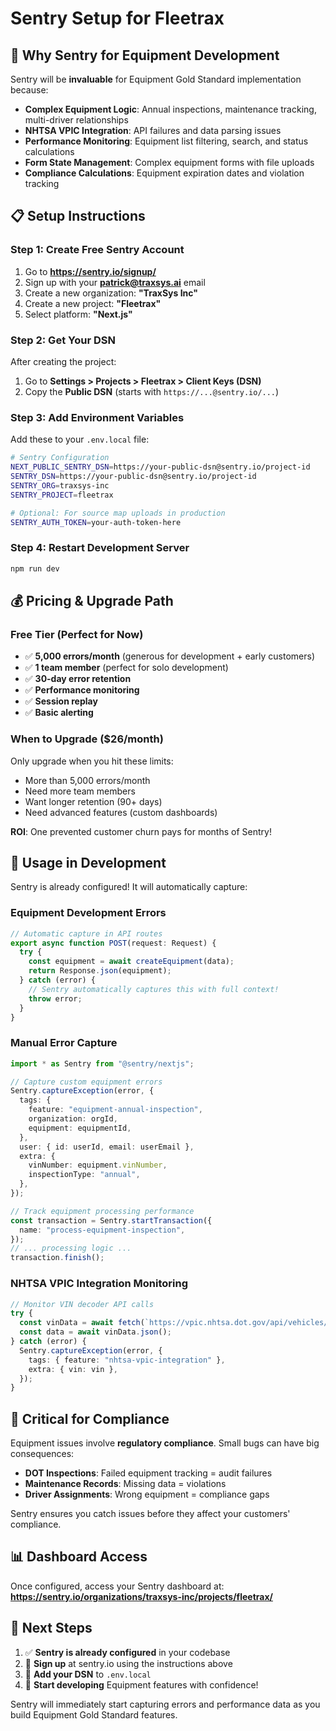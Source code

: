 # Sentry Setup for Fleetrax

## 🎯 **Why Sentry for Equipment Development**

Sentry will be **invaluable** for Equipment Gold Standard implementation because:

- **Complex Equipment Logic**: Annual inspections, maintenance tracking, multi-driver relationships
- **NHTSA VPIC Integration**: API failures and data parsing issues
- **Performance Monitoring**: Equipment list filtering, search, and status calculations
- **Form State Management**: Complex equipment forms with file uploads
- **Compliance Calculations**: Equipment expiration dates and violation tracking

## 📋 **Setup Instructions**

### **Step 1: Create Free Sentry Account**

1. Go to **https://sentry.io/signup/**
2. Sign up with your **patrick@traxsys.ai** email
3. Create a new organization: **"TraxSys Inc"**
4. Create a new project: **"Fleetrax"**
5. Select platform: **"Next.js"**

### **Step 2: Get Your DSN**

After creating the project:

1. Go to **Settings > Projects > Fleetrax > Client Keys (DSN)**
2. Copy the **Public DSN** (starts with `https://...@sentry.io/...`)

### **Step 3: Add Environment Variables**

Add these to your `.env.local` file:

```bash
# Sentry Configuration
NEXT_PUBLIC_SENTRY_DSN=https://your-public-dsn@sentry.io/project-id
SENTRY_DSN=https://your-public-dsn@sentry.io/project-id
SENTRY_ORG=traxsys-inc
SENTRY_PROJECT=fleetrax

# Optional: For source map uploads in production
SENTRY_AUTH_TOKEN=your-auth-token-here
```

### **Step 4: Restart Development Server**

```bash
npm run dev
```

## 💰 **Pricing & Upgrade Path**

### **Free Tier (Perfect for Now)**

- ✅ **5,000 errors/month** (generous for development + early customers)
- ✅ **1 team member** (perfect for solo development)
- ✅ **30-day error retention**
- ✅ **Performance monitoring**
- ✅ **Session replay**
- ✅ **Basic alerting**

### **When to Upgrade ($26/month)**

Only upgrade when you hit these limits:

- More than 5,000 errors/month
- Need more team members
- Want longer retention (90+ days)
- Need advanced features (custom dashboards)

**ROI**: One prevented customer churn pays for months of Sentry!

## 🔧 **Usage in Development**

Sentry is already configured! It will automatically capture:

### **Equipment Development Errors**

```typescript
// Automatic capture in API routes
export async function POST(request: Request) {
  try {
    const equipment = await createEquipment(data);
    return Response.json(equipment);
  } catch (error) {
    // Sentry automatically captures this with full context!
    throw error;
  }
}
```

### **Manual Error Capture**

```typescript
import * as Sentry from "@sentry/nextjs";

// Capture custom equipment errors
Sentry.captureException(error, {
  tags: {
    feature: "equipment-annual-inspection",
    organization: orgId,
    equipment: equipmentId,
  },
  user: { id: userId, email: userEmail },
  extra: {
    vinNumber: equipment.vinNumber,
    inspectionType: "annual",
  },
});

// Track equipment processing performance
const transaction = Sentry.startTransaction({
  name: "process-equipment-inspection",
});
// ... processing logic ...
transaction.finish();
```

### **NHTSA VPIC Integration Monitoring**

```typescript
// Monitor VIN decoder API calls
try {
  const vinData = await fetch(`https://vpic.nhtsa.dot.gov/api/vehicles/DecodeVin/${vin}`);
  const data = await vinData.json();
} catch (error) {
  Sentry.captureException(error, {
    tags: { feature: "nhtsa-vpic-integration" },
    extra: { vin: vin },
  });
}
```

## 🚨 **Critical for Compliance**

Equipment issues involve **regulatory compliance**. Small bugs can have big consequences:

- **DOT Inspections**: Failed equipment tracking = audit failures
- **Maintenance Records**: Missing data = violations
- **Driver Assignments**: Wrong equipment = compliance gaps

Sentry ensures you catch issues before they affect your customers' compliance.

## 📊 **Dashboard Access**

Once configured, access your Sentry dashboard at:
**https://sentry.io/organizations/traxsys-inc/projects/fleetrax/**

## 🎯 **Next Steps**

1. ✅ **Sentry is already configured** in your codebase
2. 🔄 **Sign up** at sentry.io using the instructions above
3. 🔑 **Add your DSN** to `.env.local`
4. 🚀 **Start developing** Equipment features with confidence!

Sentry will immediately start capturing errors and performance data as you build Equipment Gold Standard features.
